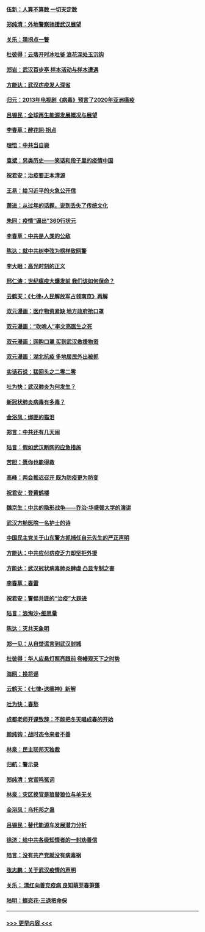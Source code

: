 #### [伍新：人算不算数 一切天定数](../pages/nsc993/n11893372.md?t=02261102) 
#### [郑纯清：外地警察驰援武汉展望](../pages/nsc993/n11893115.md?t=02261102) 
#### [关乐：猜拐点一瞥](../pages/nsc993/n11893020.md?t=02261102) 
#### [杜彼得：云落开时冰吐鉴 浪花深处玉沉钩](../pages/nsc993/n11892107.md?t=02261102) 
#### [郑岩：武汉百步亭 样本活动与样本遭遇](../pages/nsc993/n11892310.md?t=02261102) 
#### [方能达：武汉疠疫发人深省](../pages/nsc993/n11891376.md?t=02261102) 
#### [归元：2013年电视剧《病毒》预言了2020年亚洲瘟疫](../pages/nsc993/n11891126.md?t=02261102) 
#### [吕锡民：全球再生能源发展概况与展望](../pages/nsc993/n11890613.md?t=02261102) 
#### [李春草：醉花阴·拐点](../pages/nsc993/n11890567.md?t=02261102) 
#### [理悟：中共当自毙](../pages/nsc993/n11890559.md?t=02261102) 
#### [袁斌：另类历史——笑话和段子里的疫情中国](../pages/nsc993/n11889243.md?t=02261102) 
#### [祝君安：治疫要正本清源](../pages/nsc993/n11889085.md?t=02261102) 
#### [王易：给习近平的火急公开信](../pages/nsc993/n11888225.md?t=02261102) 
#### [萧进：从过年的话题，说到丢失了传统文化](../pages/nsc993/n11887732.md?t=02261102) 
#### [朱同：疫情“逼出”360行状元](../pages/nsc993/n11887678.md?t=02261102) 
#### [李春草：中共是人类的公敌](../pages/nsc993/n11887656.md?t=02261102) 
#### [陈达：就中共树李弦为榜样致网警](../pages/nsc993/n11887625.md?t=02261102) 
#### [李大眼：高光时刻的正义](../pages/nsc993/n11887585.md?t=02261102) 
#### [邢仁涛：世纪瘟疫大爆发前 我们该如何保命？](../pages/nsc993/n11887535.md?t=02261102) 
#### [云鹤天：《七律▪人民解放军占领南京》再解](../pages/nsc993/n11887524.md?t=02261102) 
#### [双元漫画：医疗物资紧缺 地方政府抢口罩](../pages/nsc993/n11884744.md?t=02261102) 
#### [双元漫画：“吹哨人”李文亮医生之死](../pages/nsc993/n11884705.md?t=02261102) 
#### [双元漫画：网购口罩 买到武汉救援物资](../pages/nsc993/n11884670.md?t=02261102) 
#### [双元漫画：湖北抗疫 多地居民外出被抓](../pages/nsc993/n11884643.md?t=02261102) 
#### [实话石说：猛回头之二零二零](../pages/nsc993/n11883968.md?t=02261102) 
#### [吐为快：武汉肺炎为何发生？](../pages/nsc993/n11882180.md?t=02261102) 
#### [新冠状肺炎病毒有多毒？](../pages/nsc993/n11881790.md?t=02261102) 
#### [金浴凤：绑匪的猫泪](../pages/nsc993/n11880664.md?t=02261102) 
#### [郑言：中共还有几天闹](../pages/nsc993/n11880645.md?t=02261102) 
#### [陆言：假如武汉断网的应急措施](../pages/nsc993/n11880619.md?t=02261102) 
#### [苦胆：愿你也能得救](../pages/nsc993/n11880601.md?t=02261102) 
#### [高峰：两会推迟召开  既为防疫更为防变](../pages/nsc993/n11879977.md?t=02261102) 
#### [祝君安：登黄鹤楼](../pages/nsc993/n11880583.md?t=02261102) 
#### [魏京生：中共的隐形战争——乔治‧华盛顿大学的演讲](../pages/nsc993/n11879765.md?t=02261102) 
#### [武汉方舱医院一名护士的诗](../pages/nsc993/n11878480.md?t=02261102) 
#### [中国民主党关于山东警方抓捕任自元先生的严正声明](../pages/nsc993/n11877506.md?t=02261102) 
#### [方能达：中共应付疠疫乏力却坚拒外援](../pages/nsc993/n11877497.md?t=02261102) 
#### [方能达：武汉冠状病毒肺炎肆虐 凸显专制之害](../pages/nsc993/n11877475.md?t=02261102) 
#### [李春草：春雷](../pages/nsc993/n11876287.md?t=02261102) 
#### [祝君安：警惕共匪的“治疫”大跃进](../pages/nsc993/n11876084.md?t=02261102) 
#### [陆言：浪淘沙•细思量](../pages/nsc993/n11876071.md?t=02261102) 
#### [陈达：灭共天象明](../pages/nsc993/n11876063.md?t=02261102) 
#### [郑一见：从自焚谎言到武汉封城](../pages/nsc993/n11875621.md?t=02261102) 
#### [杜彼得：华人应悬灯照亮跟前 卷幔观天下之时势](../pages/nsc993/n11874822.md?t=02261102) 
#### [海网：换将谣](../pages/nsc993/n11873712.md?t=02261102) 
#### [云鹤天：《七律▪送瘟神》新解](../pages/nsc993/n11873598.md?t=02261102) 
#### [吐为快：春愁](../pages/nsc993/n11872801.md?t=02261102) 
#### [成都老师开课致辞：不能把冬天唱成春的开始](../pages/nsc993/n11872653.md?t=02261102) 
#### [颜纯钩：战时态令来者不善](../pages/nsc993/n11872011.md?t=02261102) 
#### [林泉：民主联邦灭独裁](../pages/nsc993/n11870998.md?t=02261102) 
#### [归航：警示录](../pages/nsc993/n11870963.md?t=02261102) 
#### [郑纯清：党官鸣冤词](../pages/nsc993/n11870938.md?t=02261102) 
#### [林泉：灾区换官是狼替狼位与羊无关](../pages/nsc993/n11870896.md?t=02261102) 
#### [金浴凤：乌托邦之蛊](../pages/nsc993/n11870879.md?t=02261102) 
#### [吕锡民：替代能源车发展潜力分析](../pages/nsc993/n11870656.md?t=02261102) 
#### [徐济：给中共各级知情者的一封劝善信](../pages/nsc993/n11868561.md?t=02261102) 
#### [陆言：没有共产党就没有病毒祸](../pages/nsc993/n11868232.md?t=02261102) 
#### [张志鹏：关于武汉疫情的声明](../pages/nsc993/n11867182.md?t=02261102) 
#### [关乐： 漂红向善克疫病 良知萌芽春笋蓬](../pages/nsc993/n11865710.md?t=02261102) 
#### [陆明：蝶恋花‧三退把命保](../pages/nsc993/n11865673.md?t=02261102) 

----
#### [ >>> 更早内容 <<< ](../indexes/nsc993-earlier.md)
